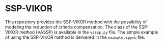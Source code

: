 # SSP-VIKOR
This repository provides the SSP-VIKOR method with the possibility of modeling the reduction of criteria compensation. The class of the SSP-VIKOR method (VASSP) is available in the ``vassp.py`` file. The simple example of using the SSP-VIKOR method is delivered in the ``example.ipynb`` file.
